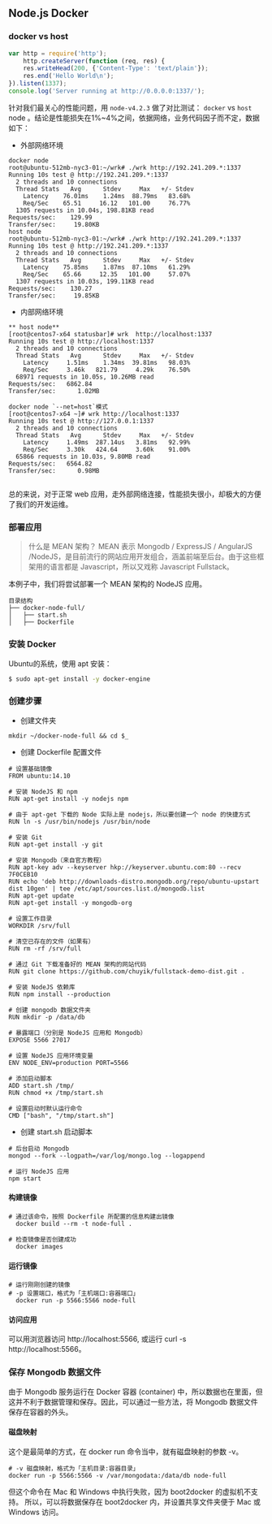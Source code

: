 ## Node.js Docker

### docker vs host
```js
var http = require('http');
    http.createServer(function (req, res) {
    res.writeHead(200, {'Content-Type': 'text/plain'});
    res.end('Hello World\n');
}).listen(1337); 
console.log('Server running at http://0.0.0.0:1337/');
```
针对我们最关心的性能问题，用 `node-v4.2.3` 做了对比测试：
`docker` vs `host` node 。结论是性能损失在1%~4%之间，依据网络，业务代码因子而不定，数据如下：
-  外部网络环境

```shell
docker node
root@ubuntu-512mb-nyc3-01:~/wrk# ./wrk http://192.241.209.*:1337
Running 10s test @ http://192.241.209.*:1337
  2 threads and 10 connections
  Thread Stats   Avg      Stdev     Max   +/- Stdev
    Latency    76.01ms    1.24ms  88.79ms   83.68%
    Req/Sec    65.51     16.12   101.00     76.77%
  1305 requests in 10.04s, 198.81KB read
Requests/sec:    129.99
Transfer/sec:     19.80KB
host node
root@ubuntu-512mb-nyc3-01:~/wrk# ./wrk http://192.241.209.*:1337 
Running 10s test @ http://192.241.209.*:1337
  2 threads and 10 connections
  Thread Stats   Avg      Stdev     Max   +/- Stdev
    Latency    75.85ms    1.87ms  87.10ms   61.29%
    Req/Sec    65.66     12.35   101.00     57.07%
  1307 requests in 10.03s, 199.11KB read
Requests/sec:    130.27
Transfer/sec:     19.85KB  
```
- 内部网络环境

```shell
** host node**
[root@centos7-x64 statusbar]# wrk  http://localhost:1337
Running 10s test @ http://localhost:1337
  2 threads and 10 connections
  Thread Stats   Avg      Stdev     Max   +/- Stdev
    Latency     1.51ms    1.34ms  39.81ms   98.03%
    Req/Sec     3.46k   821.79     4.29k    76.50%
  68971 requests in 10.05s, 10.26MB read
Requests/sec:   6862.84
Transfer/sec:      1.02MB 

docker node `--net=host`模式
[root@centos7-x64 ~]# wrk http://localhost:1337
Running 10s test @ http://127.0.0.1:1337
  2 threads and 10 connections
  Thread Stats   Avg      Stdev     Max   +/- Stdev
    Latency     1.49ms  287.14us   3.81ms   92.99%
    Req/Sec     3.30k   424.64     3.60k    91.00%
  65866 requests in 10.03s, 9.80MB read
Requests/sec:   6564.82
Transfer/sec:      0.98MB
 
```
总的来说，对于正常 web 应用，走外部网络连接，性能损失很小，却极大的方便了我们的开发运维。

### 部署应用
> 什么是 MEAN 架构？
> MEAN 表示 Mongodb / ExpressJS / AngularJS /NodeJS，是目前流行的网站应用开发组合，涵盖前端至后台。由于这些框架用的语言都是 Javascript，所以又戏称 Javascript Fullstack。

本例子中，我们将尝试部署一个 MEAN 架构的 NodeJS 应用。
```shell
目录结构
├── docker-node-full/
│   ├── start.sh
│   ├── Dockerfile
```

### 安装 Docker
Ubuntu的系统，使用 apt 安装：
```sh
$ sudo apt-get install -y docker-engine
```


### 创建步骤
* 创建文件夹
```shell
mkdir ~/docker-node-full && cd $_
```

* 创建 Dockerfile 配置文件

```shell
# 设置基础镜像
FROM ubuntu:14.10

# 安装 NodeJS 和 npm
RUN apt-get install -y nodejs npm

# 由于 apt-get 下载的 Node 实际上是 nodejs，所以要创建一个 node 的快捷方式
RUN ln -s /usr/bin/nodejs /usr/bin/node

# 安装 Git
RUN apt-get install -y git

# 安装 Mongodb（来自官方教程）
RUN apt-key adv --keyserver hkp://keyserver.ubuntu.com:80 --recv 7F0CEB10
RUN echo 'deb http://downloads-distro.mongodb.org/repo/ubuntu-upstart dist 10gen' | tee /etc/apt/sources.list.d/mongodb.list
RUN apt-get update
RUN apt-get install -y mongodb-org

# 设置工作目录
WORKDIR /srv/full

# 清空已存在的文件（如果有）
RUN rm -rf /srv/full

# 通过 Git 下载准备好的 MEAN 架构的网站代码
RUN git clone https://github.com/chuyik/fullstack-demo-dist.git .

# 安装 NodeJS 依赖库
RUN npm install --production

# 创建 mongodb 数据文件夹
RUN mkdir -p /data/db

# 暴露端口（分别是 NodeJS 应用和 Mongodb）
EXPOSE 5566 27017

# 设置 NodeJS 应用环境变量
ENV NODE_ENV=production PORT=5566

# 添加启动脚本
ADD start.sh /tmp/
RUN chmod +x /tmp/start.sh

# 设置启动时默认运行命令
CMD ["bash", "/tmp/start.sh"]
```

* 创建 start.sh 启动脚本

```shell
# 后台启动 Mongodb
mongod --fork --logpath=/var/log/mongo.log --logappend

# 运行 NodeJS 应用
npm start
```

#### 构建镜像

```shell
# 通过该命令，按照 Dockerfile 所配置的信息构建出镜像
  docker build --rm -t node-full .

# 检查镜像是否创建成功
  docker images
```


#### 运行镜像

```shell
# 运行刚刚创建的镜像
# -p 设置端口，格式为「主机端口:容器端口」
  docker run -p 5566:5566 node-full
```


#### 访问应用
可以用浏览器访问 http://localhost:5566, 或运行 curl -s http://localhost:5566。



### 保存 Mongodb 数据文件
由于 Mongodb 服务运行在 Docker 容器 (container) 中，所以数据也在里面，但这并不利于数据管理和保存。因此，可以通过一些方法，将 Mongodb 数据文件保存在容器的外头。


#### 磁盘映射
这个是最简单的方式，在 docker run 命令当中，就有磁盘映射的参数 -v。
```shell
# -v 磁盘映射，格式为「主机目录:容器目录」
docker run -p 5566:5566 -v /var/mongodata:/data/db node-full
```
但这个命令在 Mac 和 Windows 中执行失败，因为 boot2docker 的虚拟机不支持。
所以，可以将数据保存在 boot2docker 内，并设置共享文件夹便于 Mac 或 Windows 访问。


